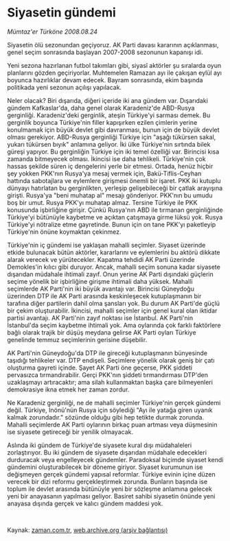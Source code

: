# Siyasetin gündemi

*Mümtaz'er Türköne 2008.08.24*

<tr><td class="metin" colspan="2" style="padding-top: 20px; padding-left: 5px; padding-right: 10px;">Siyasetin ölü sezonundan geçiyoruz. AK Parti davası kararının açıklanması, genel seçim sonrasında başlayan 2007-2008 sezonunun kapanışı idi.</td></tr><tr><td class="metin" colspan="2" style="padding-top: 20px; padding-left: 5px; padding-right: 10px;"><p>Yeni sezona hazırlanan futbol takımları gibi, siyasî aktörler şu sıralarda oyun planlarını gözden geçiriyorlar. Muhtemelen Ramazan ayı ile çakışan eylül ayı boyunca hazırlıklar devam edecek. Bayram sonrasında, ekim başında politikada yeni sezonun açılışı yapılacak.
<p>Neler olacak? Biri dışarıda, diğeri içeride iki ana gündem var. Dışarıdaki gündem Kafkaslar'da, daha genel olarak Karadeniz'de ABD-Rusya gerginliği. Karadeniz'deki gerginlik, ateşin Türkiye'yi sarması demek. Bu gerginlik boyunca Türkiye'nin filler kapışırken ezilen çimlerin yerine konulmamak için büyük devlet gibi davranması, bunun için de büyük devlet olması gerekiyor. ABD-Rusya gerginliği Türkiye için "aşağı tükürsen sakal, yukarı tükürsen bıyık" anlamına geliyor. İki ülke Türkiye'nin sırtında bilek güreşi yapıyor. Bu gerginliğin Türkiye için iki temel özelliği var. Birincisi kısa zamanda bitmeyecek olması. İkincisi ise daha tehlikeli. Türkiye'nin çok hassas şekilde süren iç dengelerini yerle bir etmesi. Ortada, henüz hiçbir şey yokken PKK'nın Rusya'ya mesaj vermek için, Bakü-Tiflis-Ceyhan hattında sabotajlara ve eylemlere girişmesi önemli bir işaret. PKK iki kutuplu dünyayı hatırlatan bu gerginlikten, yerleşip gelişebileceği bir çatlak arayışına girişti. Rusya'ya "beni muhatap al" mesajı gönderiyor. PKK'nın bu umudu boş bir umut. Rusya PKK'yı muhatap almaz. Tersine Türkiye ile PKK konusunda işbirliğine girişir. Çünkü Rusya'nın ABD ile tırmanan gerginliğinde Türkiye'yi bütünüyle kaybetme ve açıktan çatışmaya girme lüksü yok. Rusya Türkiye'yi nötralize etme gayretinde. Bunun için on tane PKK'yı paketleyip Türkiye'nin önüne koymaktan çekinmez.
<p>Türkiye'nin iç gündemi ise yaklaşan mahalli seçimler. Siyaset üzerinde etkide bulunacak bütün aktörler, kararlarını ve eylemlerini bu aktörü dikkate alarak verecek ve yürütecekler. Kapatma tehdidi AK Parti üzerinde Demokles'in kılıcı gibi duruyor. Ancak, mahalli seçim sonuna kadar siyasete dışarıdan müdahale ihtimali zayıf. Onun yerine AK Parti dışındaki güçlerin seçime yönelik bir işbirliğine girişme ihtimali daha yüksek. Mahalli seçimlerde AK Parti'nin iki büyük avantajı var. Birincisi Güneydoğu üzerinden DTP ile AK Parti arasında keskinleşecek kutuplaşmanın bir tarafına diğer partilerin dahil olma şansları yok. Bu durum AK Parti'de güçlü bir çekim oluşturabilir. İkincisi, mahalli seçimler için genel kural olan iktidar partisi avantajı. AK Parti'nin zayıf noktası ise İstanbul. AK Parti'nin İstanbul'da seçim kaybetme ihtimali yok. Ama oylarında çok farklı faktörlere bağlı olarak trajik bir düşüş meydana gelirse AK Parti oyları Türkiye genelinde temmuz seçimlerinin gerisine düşebilir.
<p>AK Parti'nin Güneydoğu'da DTP ile gireceği kutuplaşmanın bünyesinde taşıdığı tehlikeler var. DTP endişeli. Seçimlere yönelik olarak geniş bir çatı oluşturma gayreti içinde. Şayet AK Parti öne geçerse, PKK şiddeti pervasızca tırmandırabilir. Gerçi PKK'nın şiddeti tırmandırması DTP'den uzaklaşmayı artıracaktır; ama silah kullanmaktan başka çare bilmeyenleri demokrasiye ikna etmek her zaman zordur.
<p>Ne Karadeniz gerginliği, ne de mahalli seçimler Türkiye'nin gerçek gündemi değil. Türkiye, İnönü'nün Rusya için söylediği "Ayı ile yatağa giren uyanık kalmak zorundadır." sözünde olduğu gibi hep tetikte durmak zorunda. Mahalli seçimlerde AK Parti oylarının birkaç puan artması veya düşmesinin ise siyasete getireceği bir yenilik olmayacak. 
<p>Aslında iki gündem de Türkiye'de siyasete kural dışı müdahaleleri zorlaştırıyor. Bu iki gündem de siyasete dışarıdan müdahale edecekleri durduracak veya engelleyecek gündemler. Paradoksal biçimde siyaset kendi gündemini oluşturabilecek bir döneme giriyor. Siyaset kurumunun ise değişmeyen gerçek gündemi yapısal reformlar. Türkiye evinin içine düzen verecek bir dizi reformu gerçekleştirmek zorunda. Bunların başında ise toplum ile devlet arasında bütünüyle yeni bir sözleşme anlamına gelecek yeni bir anayasanın yapılması geliyor. Basiret sahibi siyasetin önünde yeni anayasa dışında gerçek ve kalıcı gündem maddesi yok.
<p><br/></p></p></p></p></p></p></p></td></tr>

Kaynak: [zaman.com.tr](http://zaman.com.tr/yazar.do?yazino=729371), [web.archive.org (arşiv bağlantısı)](http://web.archive.org/web/20080912055019/http://www.zaman.com.tr:80/yazar.do?yazino=729371)

